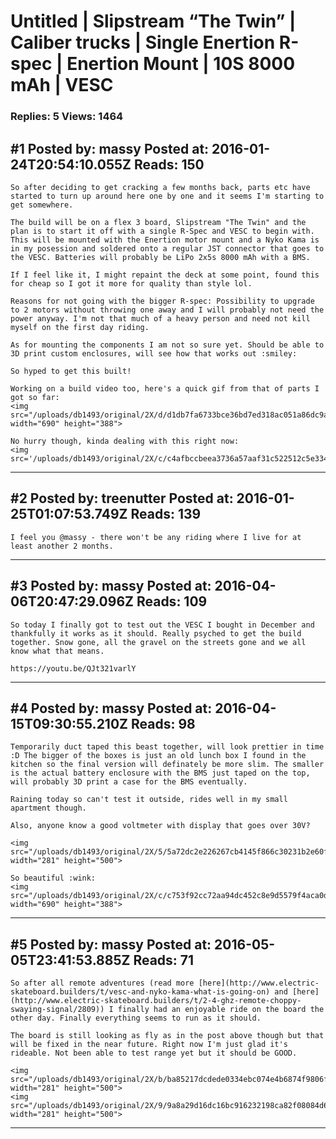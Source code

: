# Untitled &#124; Slipstream &ldquo;The Twin&rdquo; &#124; Caliber trucks &#124; Single Enertion R-spec &#124; Enertion Mount &#124; 10S 8000 mAh &#124; VESC

### Replies: 5 Views: 1464

## \#1 Posted by: massy Posted at: 2016-01-24T20:54:10.055Z Reads: 150

```
So after deciding to get cracking a few months back, parts etc have started to turn up around here one by one and it seems I'm starting to get somewhere. 

The build will be on a flex 3 board, Slipstream "The Twin" and the plan is to start it off with a single R-Spec and VESC to begin with. This will be mounted with the Enertion motor mount and a Nyko Kama is in my posession and soldered onto a regular JST connector that goes to the VESC. Batteries will probably be LiPo 2x5s 8000 mAh with a BMS. 

If I feel like it, I might repaint the deck at some point, found this for cheap so I got it more for quality than style lol. 

Reasons for not going with the bigger R-spec: Possibility to upgrade to 2 motors without throwing one away and I will probably not need the power anyway. I'm not that much of a heavy person and need not kill myself on the first day riding. 

As for mounting the components I am not so sure yet. Should be able to 3D print custom enclosures, will see how that works out :smiley: 

So hyped to get this built!

Working on a build video too, here's a quick gif from that of parts I got so far: 
<img src="/uploads/db1493/original/2X/d/d1db7fa6733bce36bd7ed318ac051a86dc9a8224.gif" width="690" height="388">

No hurry though, kinda dealing with this right now: 
<img src='/uploads/db1493/original/2X/c/c4afbccbeea3736a57aaf31c522512c5e33475a7.jpg'>
```

---
## \#2 Posted by: treenutter Posted at: 2016-01-25T01:07:53.749Z Reads: 139

```
I feel you @massy - there won't be any riding where I live for at least another 2 months.
```

---
## \#3 Posted by: massy Posted at: 2016-04-06T20:47:29.096Z Reads: 109

```
So today I finally got to test out the VESC I bought in December and thankfully it works as it should. Really psyched to get the build together. Snow gone, all the gravel on the streets gone and we all know what that means. 

https://youtu.be/QJt321varlY
```

---
## \#4 Posted by: massy Posted at: 2016-04-15T09:30:55.210Z Reads: 98

```
Temporarily duct taped this beast together, will look prettier in time :D The bigger of the boxes is just an old lunch box I found in the kitchen so the final version will definately be more slim. The smaller is the actual battery enclosure with the BMS just taped on the top, will probably 3D print a case for the BMS eventually. 

Raining today so can't test it outside, rides well in my small apartment though. 

Also, anyone know a good voltmeter with display that goes over 30V?

<img src="/uploads/db1493/original/2X/5/5a72dc2e226267cb4145f866c30231b2e60fd83b.JPG" width="281" height="500">

So beautiful :wink: 
<img src="/uploads/db1493/original/2X/c/c753f92cc72aa94dc452c8e9d5579f4aca0dd5a1.JPG" width="690" height="388">
```

---
## \#5 Posted by: massy Posted at: 2016-05-05T23:41:53.885Z Reads: 71

```
So after all remote adventures (read more [here](http://www.electric-skateboard.builders/t/vesc-and-nyko-kama-what-is-going-on) and [here](http://www.electric-skateboard.builders/t/2-4-ghz-remote-choppy-swaying-signal/2809)) I finally had an enjoyable ride on the board the other day. Finally everything seems to run as it should. 

The board is still looking as fly as in the post above though but that will be fixed in the near future. Right now I'm just glad it's rideable. Not been able to test range yet but it should be GOOD.

<img src="/uploads/db1493/original/2X/b/ba85217dcdede0334ebc074e4b6874f9806f57f7.png" width="281" height="500">
<img src="/uploads/db1493/original/2X/9/9a8a29d16dc16bc916232198ca82f08084d6615e.png" width="281" height="500">
```

---
